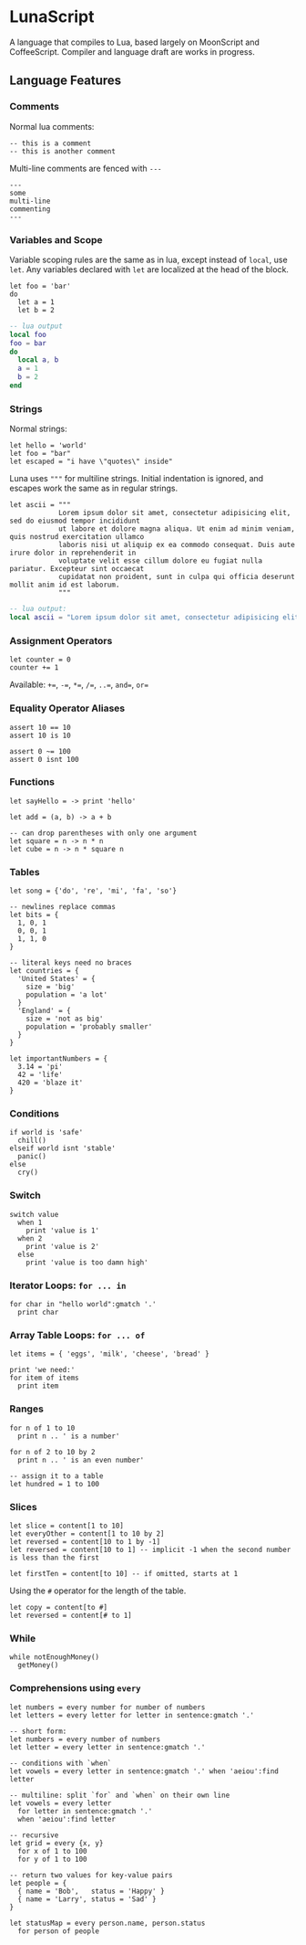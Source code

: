# LunaScript

A language that compiles to Lua, based largely on MoonScript and CoffeeScript. Compiler and language draft are works in progress.

## Language Features

### Comments
Normal lua comments:
```moon
-- this is a comment
-- this is another comment
```

Multi-line comments are fenced with `---`
```moon
---
some
multi-line
commenting
---
```

### Variables and Scope
Variable scoping rules are the same as in lua, except instead of `local`, use `let`. Any variables declared with `let` are localized at the head of the block.
```moon
let foo = 'bar'
do
  let a = 1
  let b = 2
```
```lua
-- lua output
local foo
foo = bar
do
  local a, b
  a = 1
  b = 2
end
```

### Strings
Normal strings:
```moon
let hello = 'world'
let foo = "bar"
let escaped = "i have \"quotes\" inside"
```

Luna uses `"""` for multiline strings. Initial indentation is ignored, and escapes work the same as in regular strings.
```moon
let ascii = """
            Lorem ipsum dolor sit amet, consectetur adipisicing elit, sed do eiusmod tempor incididunt
            ut labore et dolore magna aliqua. Ut enim ad minim veniam, quis nostrud exercitation ullamco
            laboris nisi ut aliquip ex ea commodo consequat. Duis aute irure dolor in reprehenderit in
            voluptate velit esse cillum dolore eu fugiat nulla pariatur. Excepteur sint occaecat
            cupidatat non proident, sunt in culpa qui officia deserunt mollit anim id est laborum.
            """
```
```lua
-- lua output:
local ascii = "Lorem ipsum dolor sit amet, consectetur adipisicing elit, sed do eiusmod tempor incididunt\nut labore et dolore magna aliqua. Ut enim ad minim veniam, quis nostrud exercitation ullamco\nlaboris nisi ut aliquip ex ea commodo consequat. Duis aute irure dolor in reprehenderit in\nvoluptate velit esse cillum dolore eu fugiat nulla pariatur. Excepteur sint occaecat\ncupidatat non proident, sunt in culpa qui officia deserunt mollit anim id est laborum."
```

### Assignment Operators
```moon
let counter = 0
counter += 1
```

Available: `+=`, `-=`, `*=`, `/=`, `..=`, `and=`, `or=`

### Equality Operator Aliases
```moon
assert 10 == 10
assert 10 is 10

assert 0 ~= 100
assert 0 isnt 100
```

### Functions
```moon
let sayHello = -> print 'hello'

let add = (a, b) -> a + b

-- can drop parentheses with only one argument
let square = n -> n * n
let cube = n -> n * square n
```

### Tables
```moon
let song = {'do', 're', 'mi', 'fa', 'so'}

-- newlines replace commas
let bits = {
  1, 0, 1
  0, 0, 1
  1, 1, 0
}

-- literal keys need no braces
let countries = {
  'United States' = {
    size = 'big'
    population = 'a lot'
  }
  'England' = {
    size = 'not as big'
    population = 'probably smaller'
  }
}

let importantNumbers = {
  3.14 = 'pi'
  42 = 'life'
  420 = 'blaze it'
}
```

### Conditions
```moon
if world is 'safe'
  chill()
elseif world isnt 'stable'
  panic()
else
  cry()
```

### Switch
```moon
switch value
  when 1
    print 'value is 1'
  when 2
    print 'value is 2'
  else
    print 'value is too damn high'
```

### Iterator Loops: `for ... in`
```moon
for char in "hello world":gmatch '.'
  print char
```

### Array Table Loops: `for ... of`
```moon
let items = { 'eggs', 'milk', 'cheese', 'bread' }

print 'we need:'
for item of items
  print item
```

### Ranges
```moon
for n of 1 to 10
  print n .. ' is a number'

for n of 2 to 10 by 2
  print n .. ' is an even number'

-- assign it to a table
let hundred = 1 to 100
```

### Slices
```moon
let slice = content[1 to 10]
let everyOther = content[1 to 10 by 2]
let reversed = content[10 to 1 by -1]
let reversed = content[10 to 1] -- implicit -1 when the second number is less than the first

let firstTen = content[to 10] -- if omitted, starts at 1
```

Using the `#` operator for the length of the table.
```moon
let copy = content[to #]
let reversed = content[# to 1]
```

### While
```moon
while notEnoughMoney()
  getMoney()
```

### Comprehensions using `every`
```moon
let numbers = every number for number of numbers
let letters = every letter for letter in sentence:gmatch '.'

-- short form:
let numbers = every number of numbers
let letter = every letter in sentence:gmatch '.'

-- conditions with `when`
let vowels = every letter in sentence:gmatch '.' when 'aeiou':find letter

-- multiline: split `for` and `when` on their own line
let vowels = every letter
  for letter in sentence:gmatch '.'
  when 'aeiou':find letter

-- recursive
let grid = every {x, y}
  for x of 1 to 100
  for y of 1 to 100

-- return two values for key-value pairs
let people = {
  { name = 'Bob',   status = 'Happy' }
  { name = 'Larry', status = 'Sad' }
}

let statusMap = every person.name, person.status
  for person of people
```

